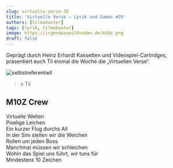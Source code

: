 ```yaml
---
slug: virtuelle-verse-35
title: 'Virtuelle Verse – Lyrik und Games #35'
authors: [tilmobaxter]
tags: [lyrik, tilmobaxter]
image: https://irgendwasmitkunden.de/m10z.png
draft: false
---
```


Geprägt durch Heinz Erhardt Kassetten und Videospiel-Cartridges, präsentiert euch Til einmal die Woche die „Virtuellen Verse“.
<!--truncate-->

![selbstreferentiell](https://irgendwasmitkunden.de/M10Z.png)
>  x Til 

## M10Z Crew 

Virtuelle Welten  
Pixelige Leichen  
Ein kurzer Flug durchs All  
In der Sim stellen wir die Weichen  
Rollen um jeden Boss  
Manchmal müssen wir schleichen  
Wohin das Spiel uns führt, wir tuns für  
Mindestens 10 Zeichen


